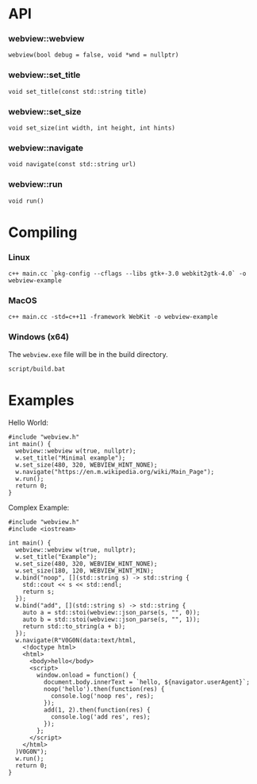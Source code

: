 # API

### webview::webview
```
webview(bool debug = false, void *wnd = nullptr)
```

### webview::set_title
```
void set_title(const std::string title)
```

### webview::set_size
```
void set_size(int width, int height, int hints)
```

### webview::navigate
```
void navigate(const std::string url)
```

### webview::run
```
void run()
```

# Compiling

### Linux  
```
c++ main.cc `pkg-config --cflags --libs gtk+-3.0 webkit2gtk-4.0` -o webview-example
```

### MacOS
```
c++ main.cc -std=c++11 -framework WebKit -o webview-example
```

### Windows (x64)
The `webview.exe` file will be in the build directory.  
```
script/build.bat
```

# Examples
Hello World:
```
#include "webview.h"
int main() {
  webview::webview w(true, nullptr);
  w.set_title("Minimal example");
  w.set_size(480, 320, WEBVIEW_HINT_NONE);
  w.navigate("https://en.m.wikipedia.org/wiki/Main_Page");
  w.run();
  return 0;
}
```

Complex Example:
```
#include "webview.h"
#include <iostream>

int main() {
  webview::webview w(true, nullptr);
  w.set_title("Example");
  w.set_size(480, 320, WEBVIEW_HINT_NONE);
  w.set_size(180, 120, WEBVIEW_HINT_MIN);
  w.bind("noop", [](std::string s) -> std::string {
    std::cout << s << std::endl;
    return s;
  });
  w.bind("add", [](std::string s) -> std::string {
    auto a = std::stoi(webview::json_parse(s, "", 0));
    auto b = std::stoi(webview::json_parse(s, "", 1));
    return std::to_string(a + b);
  });
  w.navigate(R"V0G0N(data:text/html,
    <!doctype html>
    <html>
      <body>hello</body>
      <script>
        window.onload = function() {
          document.body.innerText = `hello, ${navigator.userAgent}`;
          noop('hello').then(function(res) {
            console.log('noop res', res);
          });
          add(1, 2).then(function(res) {
            console.log('add res', res);
          });
        };
      </script>
    </html>
  )V0G0N");
  w.run();
  return 0;
}
```
